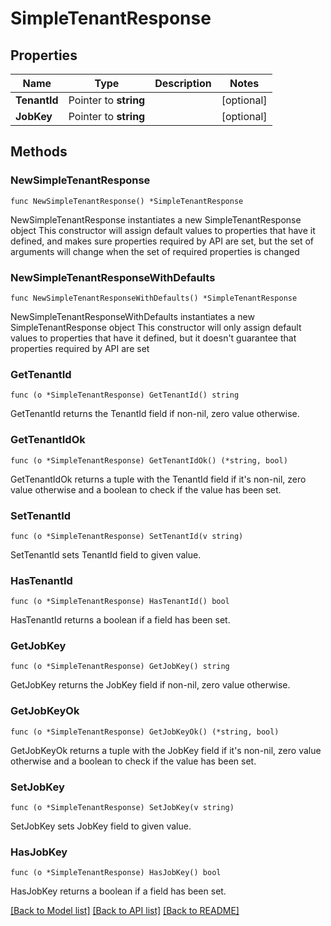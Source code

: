 # SimpleTenantResponse

## Properties

Name | Type | Description | Notes
------------ | ------------- | ------------- | -------------
**TenantId** | Pointer to **string** |  | [optional] 
**JobKey** | Pointer to **string** |  | [optional] 

## Methods

### NewSimpleTenantResponse

`func NewSimpleTenantResponse() *SimpleTenantResponse`

NewSimpleTenantResponse instantiates a new SimpleTenantResponse object
This constructor will assign default values to properties that have it defined,
and makes sure properties required by API are set, but the set of arguments
will change when the set of required properties is changed

### NewSimpleTenantResponseWithDefaults

`func NewSimpleTenantResponseWithDefaults() *SimpleTenantResponse`

NewSimpleTenantResponseWithDefaults instantiates a new SimpleTenantResponse object
This constructor will only assign default values to properties that have it defined,
but it doesn't guarantee that properties required by API are set

### GetTenantId

`func (o *SimpleTenantResponse) GetTenantId() string`

GetTenantId returns the TenantId field if non-nil, zero value otherwise.

### GetTenantIdOk

`func (o *SimpleTenantResponse) GetTenantIdOk() (*string, bool)`

GetTenantIdOk returns a tuple with the TenantId field if it's non-nil, zero value otherwise
and a boolean to check if the value has been set.

### SetTenantId

`func (o *SimpleTenantResponse) SetTenantId(v string)`

SetTenantId sets TenantId field to given value.

### HasTenantId

`func (o *SimpleTenantResponse) HasTenantId() bool`

HasTenantId returns a boolean if a field has been set.

### GetJobKey

`func (o *SimpleTenantResponse) GetJobKey() string`

GetJobKey returns the JobKey field if non-nil, zero value otherwise.

### GetJobKeyOk

`func (o *SimpleTenantResponse) GetJobKeyOk() (*string, bool)`

GetJobKeyOk returns a tuple with the JobKey field if it's non-nil, zero value otherwise
and a boolean to check if the value has been set.

### SetJobKey

`func (o *SimpleTenantResponse) SetJobKey(v string)`

SetJobKey sets JobKey field to given value.

### HasJobKey

`func (o *SimpleTenantResponse) HasJobKey() bool`

HasJobKey returns a boolean if a field has been set.


[[Back to Model list]](../README.md#documentation-for-models) [[Back to API list]](../README.md#documentation-for-api-endpoints) [[Back to README]](../README.md)


